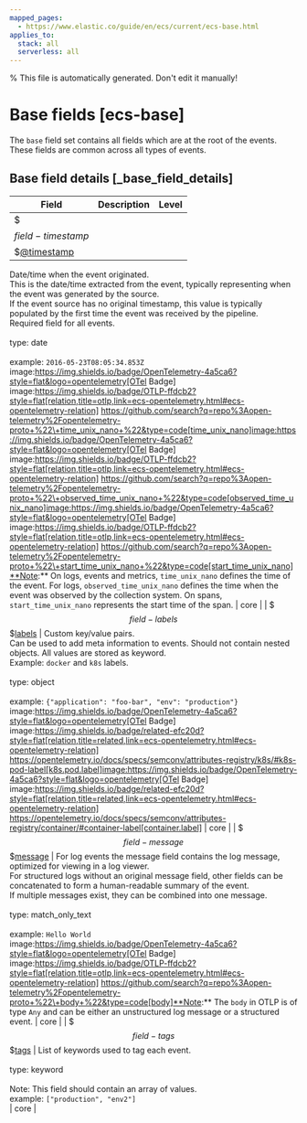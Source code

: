 ```yaml
---
mapped_pages:
  - https://www.elastic.co/guide/en/ecs/current/ecs-base.html
applies_to:
  stack: all
  serverless: all
---
```

% This file is automatically generated. Don't edit it manually!

# Base fields [ecs-base]

The `base` field set contains all fields which are at the root of the events. These fields are common across all types of events.

## Base field details [_base_field_details]

| Field | Description | Level |
| --- | --- | --- |
| $$$field-timestamp$$$[@timestamp](#field-timestamp) |
Date/time when the event originated.<br>This is the date/time extracted from the event, typically representing when the event was generated by the source.<br>If the event source has no original timestamp, this value is typically populated by the first time the event was received by the pipeline.<br>Required field for all events.<br><br>type: date<br><br>
example: `2016-05-23T08:05:34.853Z`<br>image:https://img.shields.io/badge/OpenTelemetry-4a5ca6?style=flat&logo=opentelemetry[OTel Badge] image:https://img.shields.io/badge/OTLP-ffdcb2?style=flat[relation,title=otlp,link=ecs-opentelemetry.html#ecs-opentelemetry-relation] https://github.com/search?q=repo%3Aopen-telemetry%2Fopentelemetry-proto+%22\+time_unix_nano+%22&type=code[time_unix_nano]image:https://img.shields.io/badge/OpenTelemetry-4a5ca6?style=flat&logo=opentelemetry[OTel Badge] image:https://img.shields.io/badge/OTLP-ffdcb2?style=flat[relation,title=otlp,link=ecs-opentelemetry.html#ecs-opentelemetry-relation] https://github.com/search?q=repo%3Aopen-telemetry%2Fopentelemetry-proto+%22\+observed_time_unix_nano+%22&type=code[observed_time_unix_nano]image:https://img.shields.io/badge/OpenTelemetry-4a5ca6?style=flat&logo=opentelemetry[OTel Badge] image:https://img.shields.io/badge/OTLP-ffdcb2?style=flat[relation,title=otlp,link=ecs-opentelemetry.html#ecs-opentelemetry-relation] https://github.com/search?q=repo%3Aopen-telemetry%2Fopentelemetry-proto+%22\+start_time_unix_nano+%22&type=code[start_time_unix_nano]**Note:** On logs, events and metrics, `time_unix_nano` defines the time of the event. For logs, `observed_time_unix_nano` defines the time when the event was observed by the collection system. On spans, `start_time_unix_nano` represents the start time of the span.
 | core |
| $$$field-labels$$$[labels](#field-labels) |
Custom key/value pairs.<br>Can be used to add meta information to events. Should not contain nested objects. All values are stored as keyword.<br>Example: `docker` and `k8s` labels.<br><br>type: object<br><br>
example: `{"application": "foo-bar", "env": "production"}`<br>image:https://img.shields.io/badge/OpenTelemetry-4a5ca6?style=flat&logo=opentelemetry[OTel Badge] image:https://img.shields.io/badge/related-efc20d?style=flat[relation,title=related,link=ecs-opentelemetry.html#ecs-opentelemetry-relation] https://opentelemetry.io/docs/specs/semconv/attributes-registry/k8s/#k8s-pod-label[k8s.pod.label]image:https://img.shields.io/badge/OpenTelemetry-4a5ca6?style=flat&logo=opentelemetry[OTel Badge] image:https://img.shields.io/badge/related-efc20d?style=flat[relation,title=related,link=ecs-opentelemetry.html#ecs-opentelemetry-relation] https://opentelemetry.io/docs/specs/semconv/attributes-registry/container/#container-label[container.label] | core |
| $$$field-message$$$[message](#field-message) |
For log events the message field contains the log message, optimized for viewing in a log viewer.<br>For structured logs without an original message field, other fields can be concatenated to form a human-readable summary of the event.<br>If multiple messages exist, they can be combined into one message.<br><br>type: match_only_text<br><br>
example: `Hello World`<br>image:https://img.shields.io/badge/OpenTelemetry-4a5ca6?style=flat&logo=opentelemetry[OTel Badge] image:https://img.shields.io/badge/OTLP-ffdcb2?style=flat[relation,title=otlp,link=ecs-opentelemetry.html#ecs-opentelemetry-relation] https://github.com/search?q=repo%3Aopen-telemetry%2Fopentelemetry-proto+%22\+body+%22&type=code[body]**Note:** The `body` in OTLP is of type `Any` and can be either an unstructured log message or a structured event. | core |
| $$$field-tags$$$[tags](#field-tags) |
List of keywords used to tag each event.<br><br>type: keyword<br><br>
Note: This field should contain an array of values.<br>
example: `["production", "env2"]`<br> | core |


